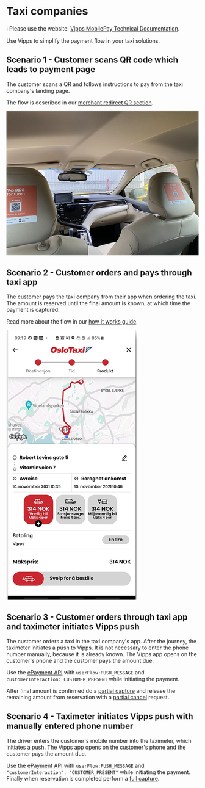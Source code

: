 <!-- START_METADATA
---
title: Taxi companies
sidebar_label: Taxi companies
sidebar_position: 70
pagination_next: null
pagination_prev: null
---
END_METADATA -->

# Taxi companies

<!-- START_COMMENT -->

ℹ️ Please use the website:
[Vipps MobilePay Technical Documentation](https://vippsas.github.io/vipps-developer-docs/).

<!-- END_COMMENT -->


Use Vipps to simplify the payment flow in your taxi solutions.

## Scenario 1 - Customer scans QR code which leads to payment page

The customer scans a QR and follows instructions to pay from the taxi company's landing page.

The flow is described in our [merchant redirect QR section](https://vippsas.github.io/vipps-developer-docs/docs/vipps-solutions/qr-code-print#merchant-redirect-qr-codes).

![labeling_in_the_taxi](images/labeling_in_the_taxi.png)

## Scenario 2 - Customer orders and pays through taxi app

The customer pays the taxi company from their app when ordering the taxi. The amount is reserved until the final amount is known, at which time the payment is captured.

Read more about the flow in our [how it works guide](https://vippsas.github.io/vipps-developer-docs/docs/APIs/epayment-api/how-it-works/vipps-epayment-api-how-it-works-online).

![taxi_route](images/taxi_route.png)

## Scenario 3 - Customer orders through taxi app and taximeter initiates Vipps push

The customer orders a taxi in the taxi company's app. After the journey, the taximeter initiates a push to Vipps. It is not necessary to enter the phone number manually, because it is already known.
The Vipps app opens on the customer's phone and the customer pays the amount due.

Use the [ePayment API](https://vippsas.github.io/vipps-developer-docs/docs/APIs/epayment-api) with `userFlow:PUSH_MESSAGE` and `customerInteraction: CUSTOMER_PRESENT` while initiating the payment.

After final amount is confirmed do a [partial capture](https://vippsas.github.io/vipps-developer-docs/docs/APIs/epayment-api/operations/capture#partial-capture)
and release the remaining amount from reservation with a [partial cancel](https://vippsas.github.io/vipps-developer-docs/docs/APIs/epayment-api/operations/cancel#cancel-after-a-partial-capture) request.



## Scenario 4 - Taximeter initiates Vipps push with manually entered phone number

The driver enters the customer's mobile number into the taximeter, which initiates a push.
The Vipps app opens on the customer's phone and the customer pays the amount due.

Use the [ePayment API](https://vippsas.github.io/vipps-developer-docs/docs/APIs/epayment-api) with `userFlow:PUSH_MESSAGE` and `"customerInteraction": "CUSTOMER_PRESENT"` while initiating the payment.
Finally when reservation is completed perform a [full capture](https://vippsas.github.io/vipps-developer-docs/docs/APIs/epayment-api/operations/capture#capture-via-the-api).
